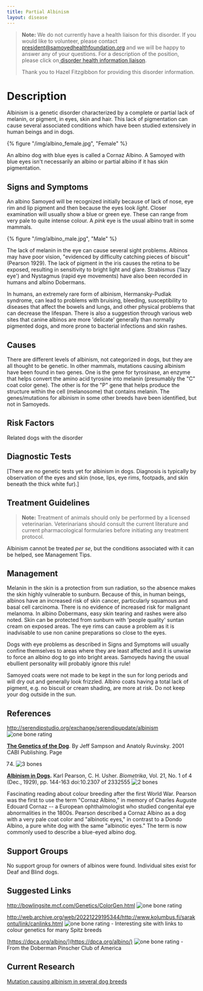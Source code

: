 ```yaml
---
title: Partial Albinism
layout: disease
---
```


> **Note:** We do not currently have a health liaison for this disorder. If you would like to volunteer, please contact[ president@samoyedhealthfoundation.org](mailto:president@samoyedhealthfoundation.org?subject=Questions%20about%20becoming%20a%20Health%20Information%20Liaison%20or%20Reviewer) and we will be happy to answer any of your questions.
> For a description of the position, please click on[ disorder health information liaison](/become-a-health-information-liaison).
>
> Thank you to Hazel Fitzgibbon for providing this disorder information.

# Description

Albinism is a genetic disorder characterized by a complete or partial
lack of melanin, or pigment, in eyes, skin and hair. This lack of
pigmentation can cause several associated conditions which have been
studied extensively in human beings and in dogs.

{% figure "/img/albino_female.jpg", "Female" %}

An albino dog with blue eyes is called a Cornaz Albino. A Samoyed with
blue eyes isn't necessarily an albino or partial albino if it has skin
pigmentation.

## Signs and Symptoms

An albino Samoyed will be recognized initially because of lack of nose,
eye rim and lip pigment and then because the eyes look _light_. Closer
examination will usually show a blue or green eye. These can range from
very pale to quite intense colour. A _pink_ eye is the usual albino
trait in some mammals.

{% figure "/img/albino_male.jpg", "Male" %}

The lack of melanin in the eye can cause several sight problems. Albinos
may have poor vision, "evidenced by difficulty catching pieces of
biscuit" (Pearson 1929). The lack of pigment in the iris causes the
retina to be exposed, resulting in sensitivity to bright light and
glare. Strabismus ('lazy eye') and Nystagmus (rapid eye movements) have
also been recorded in humans and albino Dobermans.

In humans, an extremely rare form of albinism, Hermansky-Pudlak
syndrome, can lead to problems with bruising, bleeding, susceptibility
to diseases that affect the bowels and lungs, and other physical
problems that can decrease the lifespan. There is also a suggestion
through various web sites that canine albinos are more 'delicate'
generally than normally pigmented dogs, and more prone to bacterial
infections and skin rashes.

## Causes

There are different levels of albinism, not categorized in dogs, but
they are all thought to be genetic. In other mammals, mutations causing
albinism have been found in two genes. One is the gene for tyrosinase,
an enzyme that helps convert the amino acid tyrosine into melanin
(presumably the "C" coat color gene). The other is for the "P" gene
that helps produce the structure within the cell (melanosome) that
contains melanin. The genes/mutations for albinism in some other breeds have
been identified, but not in Samoyeds.

## Risk Factors

Related dogs with the disorder

## Diagnostic Tests

\[There are no genetic tests yet for albinism in dogs. Diagnosis is
typically by observation of the eyes and skin (nose, lips, eye rims,
footpads, and skin beneath the thick white fur).]

## Treatment Guidelines

> **Note:** Treatment of animals should only be performed by a licensed
> veterinarian. Veterinarians should consult the current literature and
> current pharmacological formularies before initiating any treatment
> protocol.

Albinism cannot be treated _per se_, but the conditions associated with
it can be helped, see Management Tips.

## Management

Melanin in the skin is a protection from sun radiation, so the absence
makes the skin highly vulnerable to sunburn. Because of this, in human
beings, albinos have an increased risk of skin cancer, particularly
squamous and basal cell carcinoma. There is no evidence of increased
risk for malignant melanoma. In albino Dobermans, easy skin tearing and
rashes were also noted. Skin can be protected from sunburn with 'people
quality' suntan cream on exposed areas. The eye rims can cause a problem
as it is inadvisable to use non canine preparations so close to the
eyes.

Dogs with eye problems as described in Signs and Symptoms will usually
confine themselves to areas where they are least affected and it is
unwise to force an albino dog to go into bright areas. Samoyeds having
the usual ebullient personality will probably ignore this rule!

Samoyed coats were not made to be kept in the sun for long periods and
will dry out and generally look frizzled. Albino coats having a total
lack of pigment, e.g. no biscuit or cream shading, are more at risk. Do
not keep your dog outside in the sun.

## References

<http://serendipstudio.org/exchange/serendipupdate/albinism> ![one
bone
rating](/img/1-bone.png)

**[The Genetics of the
Dog](http://books.google.com/books?id=bgZwjdB4xgEC&pg=PA74&dq=cornaz+albino&sig=XOr0NRAblHF-TOUtUzpjrxrTDgI)**.
By Jeff Sampson and Anatoly Ruvinsky. 2001 CABI Publishing. Page

74. ![3 bones](/img/3-bones.png)

**[Albinism in Dogs](https://www.jstor.org/stable/2332555?seq=1#page_scan_tab_contents).**
Karl Pearson, C. H. Usher. _Biometrika_, Vol. 21, No. 1 of 4 (Dec., 1929), pp. 144-163 doi:10.2307 of 2332555 ![2 bones](/img/2-bones.png)

Fascinating reading about colour breeding after the first World War.
Pearson was the first to use the term "Cornaz Albino," in memory of
Charles Auguste Edouard Cornaz -- a European ophthalmologist who studied
congenital eye abnormalities in the 1800s. Pearson described a Cornaz
Albino as a dog with a very pale coat color and "albinotic eyes," in
contrast to a Dondo Albino, a pure white dog with the same "albinotic
eyes." The term is now commonly used to describe a blue-eyed albino
dog.

## Support Groups

No support group for owners of albinos were found. Individual sites
exist for Deaf and Blind dogs.

## Suggested Links

<http://bowlingsite.mcf.com/Genetics/ColorGen.html> ![one
bone
rating](/img/1-bone.png)

<http://web.archive.org/web/20221229195344/http://www.kolumbus.fi/sarakontu/link/canlinks.html>
![one bone
rating](/img/1-bone.png) - Interesting site with links to colour genetics
for many Spitz breeds

[https://dpca.org/albino/](https://dpca.org/albino/) ![one
bone
rating](/img/1-bone.png) - From the Doberman Pinscher Club of America

## Current Research

[Mutation causing albinism in several dog breeds](/diseases/albinism-current-research/)
